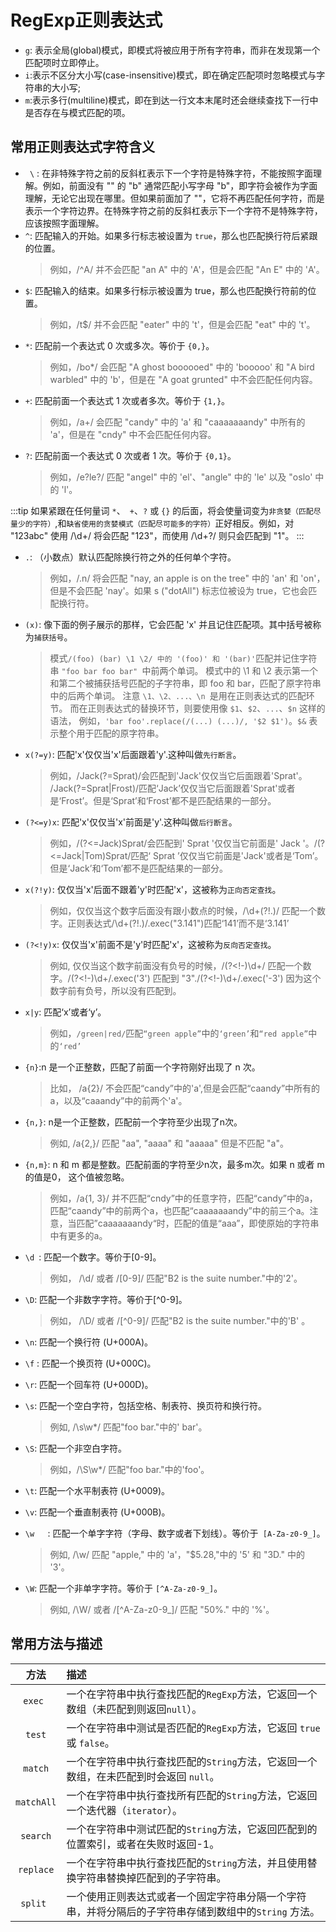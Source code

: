 # RegExp正则表达式

- `g`: 表示全局(global)模式，即模式将被应用于所有字符串，而非在发现第一个匹配项时立即停止。
- `i`:表示不区分大小写(case-insensitive)模式，即在确定匹配项时忽略模式与字符串的大小写;
- `m`:表示多行(multiline)模式，即在到达一行文本末尾时还会继续查找下一行中是否存在与模式匹配的项。

## 常用正则表达式字符含义

- ` \` : 在非特殊字符之前的反斜杠表示下一个字符是特殊字符，不能按照字面理解。例如，前面没有 "\" 的 "b" 通常匹配小写字母 "b"，即字符会被作为字面理解，无论它出现在哪里。但如果前面加了 "\"，它将不再匹配任何字符，而是表示一个字符边界。在特殊字符之前的反斜杠表示下一个字符不是特殊字符，应该按照字面理解。
- `^`: 匹配输入的开始。如果多行标志被设置为 `true`，那么也匹配换行符后紧跟的位置。
    > 例如，/^A/ 并不会匹配 "an A" 中的 'A'，但是会匹配 "An E" 中的 'A'。
- `$`: 匹配输入的结束。如果多行标示被设置为 true，那么也匹配换行符前的位置。
	> 例如，/t$/ 并不会匹配 "eater" 中的 't'，但是会匹配 "eat" 中的 't'。
- `*`: 匹配前一个表达式 0 次或多次。等价于 `{0,}`。
	> 例如，/bo*/ 会匹配 "A ghost boooooed" 中的 'booooo' 和 "A bird warbled" 中的 'b'，但是在 "A goat grunted" 中不会匹配任何内容。
- `+`: 匹配前面一个表达式 1 次或者多次。等价于 `{1,}`。
	> 例如，/a+/ 会匹配 "candy" 中的 'a' 和 "caaaaaaandy" 中所有的 'a'，但是在 "cndy" 中不会匹配任何内容。 
- `?`: 匹配前面一个表达式 0 次或者 1 次。等价于 `{0,1}`。
	> 例如，/e?le?/ 匹配 "angel" 中的 'el'、"angle" 中的 'le' 以及 "oslo' 中的 'l'。

:::tip
如果紧跟在任何量词 `*`、` +`、`?` 或 `{}` 的后面，将会使量词变为`非贪婪（匹配尽量少的字符）`,和`缺省使用的贪婪模式（匹配尽可能多的字符）`正好相反。例如，对 "123abc" 使用 /\d+/ 将会匹配 "123"，而使用 /\d+?/ 则只会匹配到 "1"。
:::

- `.`: （小数点）默认匹配除换行符之外的任何单个字符。
	> 例如，/.n/ 将会匹配 "nay, an apple is on the tree" 中的 'an' 和 'on'，但是不会匹配 'nay'。如果 s ("dotAll") 标志位被设为 true，它也会匹配换行符。

- `(x)`: 像下面的例子展示的那样，它会匹配 'x' 并且记住匹配项。其中括号被称为`捕获括号`。
	> 模式` /(foo) (bar) \1 \2/ 中的 '(foo)' 和 '(bar)' `匹配并记住字符串 `"foo bar foo bar" `中前两个单词。
	模式中的 \1 和 \2 表示第一个和第二个被捕获括号匹配的子字符串，即 foo 和 bar，匹配了原字符串中的后两个单词。
	注意 `\1、\2、...、\n `是用在正则表达式的匹配环节。
	而在正则表达式的替换环节，则要使用像 `$1`、`$2`、`...`、`$n` 这样的语法，
	例如，`'bar foo'.replace(/(...) (...)/, '$2 $1')`。`$&` 表示整个用于匹配的原字符串。

- `x(?=y)`: 匹配'x'仅仅当'x'后面跟着'y'.这种叫做`先行断言`。
	> 例如，/Jack(?=Sprat)/会匹配到'Jack'仅仅当它后面跟着'Sprat'。
	/Jack(?=Sprat|Frost)/匹配‘Jack’仅仅当它后面跟着'Sprat'或者是‘Frost’。但是‘Sprat’和‘Frost’都不是匹配结果的一部分。

- `(?<=y)x`: 匹配'x'仅仅当'x'前面是'y'.这种叫做`后行断言`。
	> 例如，/(?<=Jack)Sprat/会匹配到' Sprat '仅仅当它前面是' Jack '。/(?<=Jack|Tom)Sprat/匹配‘ Sprat ’仅仅当它前面是'Jack'或者是‘Tom’。但是‘Jack’和‘Tom’都不是匹配结果的一部分。

- `x(?!y)`: 仅仅当'x'后面不跟着'y'时匹配'x'，这被称为`正向否定查找`。
	> 例如，仅仅当这个数字后面没有跟小数点的时候，/\d+(?!\.)/ 匹配一个数字。正则表达式/\d+(?!\.)/.exec("3.141")匹配‘141’而不是‘3.141’

- `(?<!y)x`: 仅仅当'x'前面不是'y'时匹配'x'，这被称为`反向否定查找`。
	> 例如, 仅仅当这个数字前面没有负号的时候，/(?<!-)\d+/ 匹配一个数字。/(?<!-)\d+/.exec('3') 匹配到 "3"./(?<!-)\d+/.exec('-3') 因为这个数字前有负号，所以没有匹配到。

- `x|y`: 匹配‘x’或者‘y’。
	> 例如，`/green|red/`匹配`“green apple”`中的`‘green’`和`“red apple”`中的`‘red’`

- `{n}`:n 是一个正整数，匹配了前面一个字符刚好出现了 n 次。
	> 比如， /a{2}/ 不会匹配“candy”中的'a',但是会匹配“caandy”中所有的 a，以及“caaandy”中的前两个'a'。

- `{n,}`:	n是一个正整数，匹配前一个字符至少出现了n次。
	> 例如, /a{2,}/ 匹配 "aa", "aaaa" 和 "aaaaa" 但是不匹配 "a"。

- `{n,m}`: n 和 m 都是整数。匹配前面的字符至少n次，最多m次。如果 n 或者 m 的值是0， 这个值被忽略。
	> 例如，/a{1, 3}/ 并不匹配“cndy”中的任意字符，匹配“candy”中的a，匹配“caandy”中的前两个a，也匹配“caaaaaaandy”中的前三个a。注意，当匹配”caaaaaaandy“时，匹配的值是“aaa”，即使原始的字符串中有更多的a。

- `\d `: 匹配一个数字。等价于[0-9]。
	> 例如， /\d/ 或者 /[0-9]/ 匹配"B2 is the suite number."中的'2'。

- `\D`: 匹配一个非数字字符。等价于[^0-9]。
	> 例如， /\D/ 或者 /[^0-9]/ 匹配"B2 is the suite number."中的'B' 。

- `\n`: 匹配一个换行符 (U+000A)。

- `\f` : 匹配一个换页符 (U+000C)。	

- `\r`: 匹配一个回车符 (U+000D)。

- `\s`: 匹配一个空白字符，包括空格、制表符、换页符和换行符。
	> 例如, /\s\w*/ 匹配"foo bar."中的' bar'。
	
- `\S`: 	匹配一个非空白字符。
	> 例如，/\S\w*/ 匹配"foo bar."中的'foo'。
	
- `\t`: 匹配一个水平制表符 (U+0009)。

- `\v`: 匹配一个垂直制表符 (U+000B)。

- `\w	`: 	匹配一个单字字符（字母、数字或者下划线）。等价于` [A-Za-z0-9_]`。
	> 例如, /\w/ 匹配 "apple," 中的 'a'，"$5.28,"中的 '5' 和 "3D." 中的 '3'。
	
- `\W`: 匹配一个非单字字符。等价于 `[^A-Za-z0-9_]`。
	> 例如, /\W/ 或者 /[^A-Za-z0-9_]/ 匹配 "50%." 中的 '%'。

## 常用方法与描述
|  方法 |  描述  |
|:--------:| :------------- |
| `exec `| 一个在字符串中执行查找匹配的`RegExp`方法，它返回一个数组（未匹配到则返回`null`）。|
| `test`	|一个在字符串中测试是否匹配的`RegExp`方法，它返回 `true `或 `false`。
| `match`| 	一个在字符串中执行查找匹配的`String`方法，它返回一个数组，在未匹配到时会返回 `null`。| 
| `matchAll`| 	一个在字符串中执行查找所有匹配的`String`方法，它返回一个迭代器（`iterator`）。| 
| `search`| 	一个在字符串中测试匹配的`String`方法，它返回匹配到的位置索引，或者在失败时返回-1。| 
| `replace`| 	一个在字符串中执行查找匹配的`String`方法，并且使用替换字符串替换掉匹配到的子字符串。| 
| `split `| 	一个使用正则表达式或者一个固定字符串分隔一个字符串，并将分隔后的子字符串存储到数组中的`String` 方法。| 
